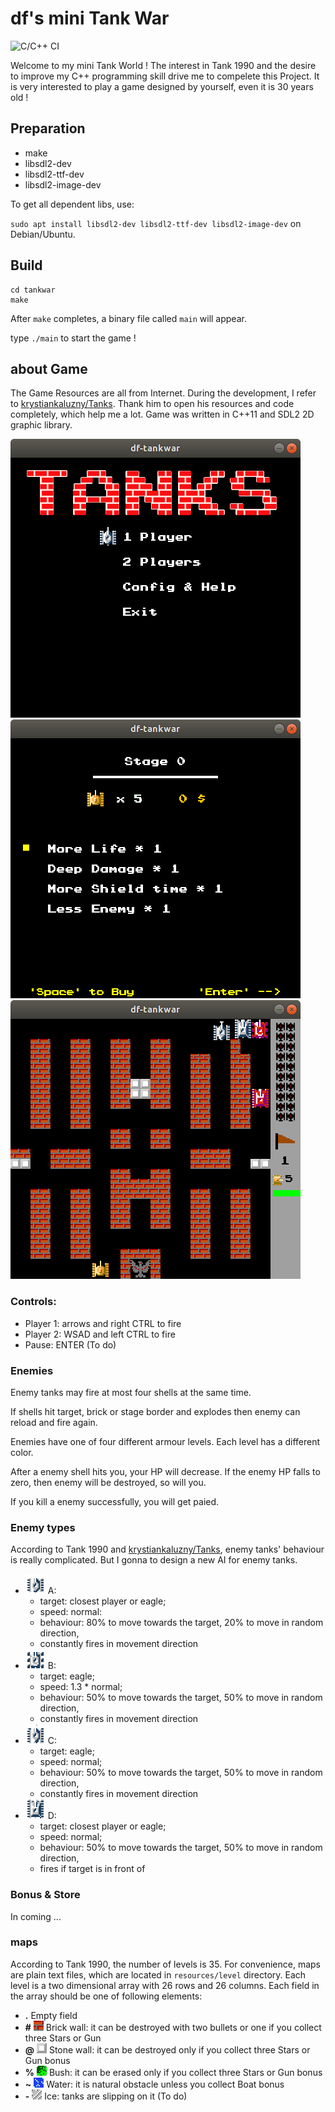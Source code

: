 # df's mini Tank War

![C/C++ CI](https://github.com/dingfen/TankWar/workflows/C/C++%20CI/badge.svg)

Welcome to my mini Tank World ! The interest in Tank 1990 and the desire to improve my C++ programming skill drive me to compelete this Project. It is very interested to play a game designed by yourself, even it is 30 years old !

## Preparation

 - make
 - libsdl2-dev
 - libsdl2-ttf-dev
 - libsdl2-image-dev

To get all dependent libs, use:

`sudo apt install libsdl2-dev libsdl2-ttf-dev libsdl2-image-dev` on Debian/Ubuntu.

## Build

```shell
cd tankwar
make
```

After `make` completes, a binary file called `main` will appear.

type `./main` to start the game !

## about Game

The Game Resources are all from Internet. During the development, I refer to [krystiankaluzny/Tanks](https://github.com/krystiankaluzny/Tanks). Thank him to open his resources and code completely, which help me a lot. Game was written in C++11 and SDL2 2D graphic library.

![Start menu](resources/img/start.png)
![Start Store](resources/img/start_1.png)
![Stage one](resources/img/stage_1.png)

### Controls:

 - Player 1: arrows and right CTRL to fire
 - Player 2: WSAD and left CTRL to fire
 - Pause: ENTER (To do)

### Enemies
Enemy tanks may fire at most four shells at the same time.

If shells hit target, brick or stage border and explodes then enemy can reload and fire again.

Enemies have one of four different armour levels. Each level has a different color.

After a enemy shell hits you, your HP will decrease.
If the enemy HP falls to zero, then enemy will be destroyed, so will you.

If you kill a enemy successfully, you will get paied.

### Enemy types

According to Tank 1990 and [krystiankaluzny/Tanks](https://github.com/krystiankaluzny/Tanks), enemy tanks' behaviour is really complicated. But I gonna to design a new AI for enemy tanks. 

 - ![Enemy A](resources/img/enemy_a.png) A:
    - target: closest player or eagle; 
    - speed: normal: 
    - behaviour: 80% to move towards the target, 20% to move in random direction,
    - constantly fires in movement direction
 - ![Enemy B](resources/img/enemy_b.png) B: 
    - target: eagle; 
    - speed: 1.3 * normal; 
    - behaviour: 50% to move towards the target, 50% to move in random direction, 
    - constantly fires in movement direction
 - ![Enemy C](resources/img/enemy_c.png) C: 
    - target: eagle; 
    - speed: normal;
    - behaviour: 50% to move towards the target, 50% to move in random direction, 
    - constantly fires in movement direction
 - ![Enemy D](resources/img/enemy_d.png) D:
    - target: closest player or eagle;
    - speed: normal;
    - behaviour: 50% to move towards the target, 50% to move in random direction,
    - fires if target is in front of

### Bonus & Store

In coming ...

### maps

According to Tank 1990, the number of levels is 35. For convenience, maps are plain text files, which are located in `resources/level` directory.
Each level is a two dimensional array with 26 rows and 26 columns.
Each field in the array should be one of following elements:

 - **.** Empty field
 - **#** ![Brick wall](resources/img/brick.png) Brick wall: it can be destroyed with two bullets or one if you collect three Stars or Gun
 - **@** ![Stone wall](resources/img/stone.png) Stone wall: it can be destroyed only if you collect three Stars or Gun bonus
 - **%** ![Bush](resources/img/bush.png) Bush: it can be erased only if you collect three Stars or Gun bonus
 - **~** ![Water](resources/img/water.png) Water: it is natural obstacle unless you collect Boat bonus
 - **-** ![Ice](resources/img/ice.png) Ice: tanks are slipping on it (To do)

